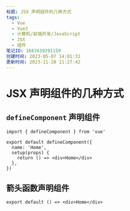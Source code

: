```yaml
---
标题: JSX 声明组件的几种方式
tags:
  - Vue
  - Vue3
  - 计算机/前端开发/JavaScript
  - JSX
  - 组件
笔记ID: 1683439291159
创建时间: 2023-05-07 14:01:31
更新时间: 2023-11-28 11:27:42
---
```


# JSX 声明组件的几种方式

## `defineComponent` 声明组件

```tsx
import { defineComponent } from 'vue'

export default defineComponent({
  name: 'Home',
  setup(props) {
    return () => <div>Home</div>
  },
})
```

## 箭头函数声明组件

```tsx
export default () => <div>Home</div>
```

